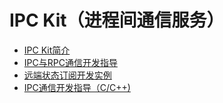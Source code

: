 # IPC Kit（进程间通信服务）<!--ipc-kit-->

- [IPC Kit简介](ipc-rpc-overview.md)
- [IPC与RPC通信开发指导](ipc-rpc-development-guideline.md)
- [远端状态订阅开发实例](subscribe-remote-state.md)
- [IPC通信开发指导（C/C++)](ipc-capi-development-guideline.md)
